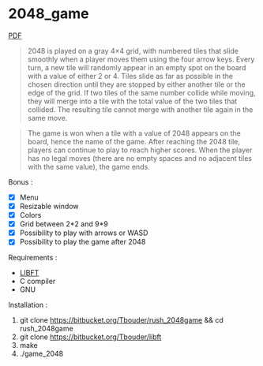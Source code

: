 # 2048_game

[PDF](https://mega.nz/#!Bl5hUbhR!uA8NeTg06cP_qEm8dQ-uWglwQNLgE2e8qSE0dzMdVHY)

>2048 is played on a gray 4×4 grid, with numbered tiles that slide smoothly when a player moves them using the four arrow keys. Every turn, a new tile will randomly appear in an empty spot on the board with a value of either 2 or 4. Tiles slide as far as possible in the chosen direction until they are stopped by either another tile or the edge of the grid. If two tiles of the same number collide while moving, they will merge into a tile with the total value of the two tiles that collided. The resulting tile cannot merge with another tile again in the same move.

>The game is won when a tile with a value of 2048 appears on the board, hence the name of the game. After reaching the 2048 tile, players can continue to play to reach higher scores. When the player has no legal moves (there are no empty spaces and no adjacent tiles with the same value), the game ends.

Bonus :  
- [x] Menu
- [x] Resizable window
- [x] Colors
- [x] Grid between 2\*2 and 9\*9
- [x] Possibility to play with arrows or WASD
- [x] Possibility to play the game after 2048

Requirements :  
- [LIBFT](https://bitbucket.org/Tbouder/libft)  
- C compiler
- GNU

Installation :  
1. git clone https://bitbucket.org/Tbouder/rush_2048game && cd rush_2048game
2. git clone https://bitbucket.org/Tbouder/libft
3. make
4. ./game_2048
